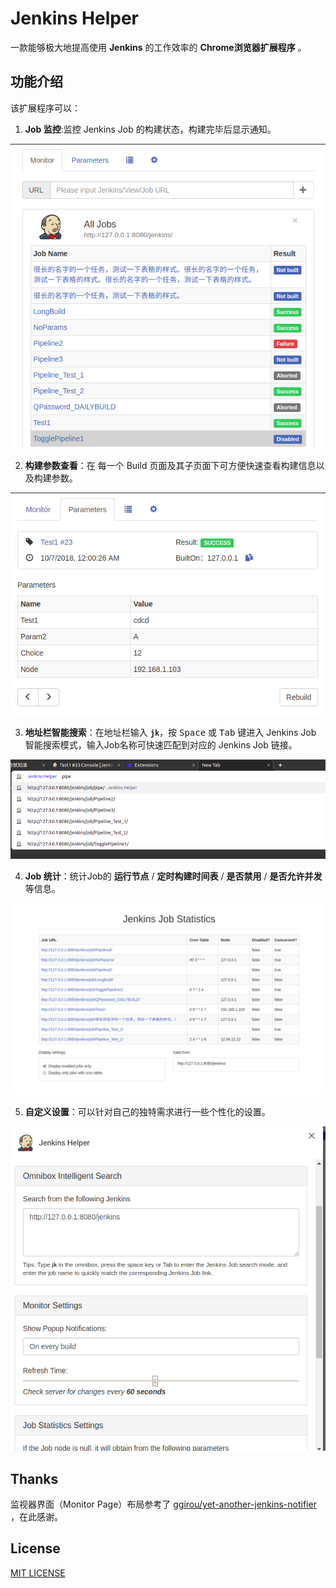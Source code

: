# Jenkins Helper

一款能够极大地提高使用 **Jenkins** 的工作效率的 **Chrome浏览器扩展程序** 。

## 功能介绍

该扩展程序可以：

1. **Job 监控**:监控 Jenkins Job 的构建状态，构建完毕后显示通知。

![Monitor](screenshots/monitor.png)

2. **构建参数查看**：在 每一个 Build 页面及其子页面下可方便快速查看构建信息以及构建参数。

![Parameters](screenshots/params.png)

3. **地址栏智能搜索**：在地址栏输入 **`jk`**，按 <kbd>Space</kbd> 或 <kbd>Tab</kbd> 键进入 Jenkins Job 智能搜索模式，输入Job名称可快速匹配到对应的 Jenkins Job 链接。

![Omnibox](screenshots/omnibox.png)

4. **Job 统计**：统计Job的 **运行节点** / **定时构建时间表** / **是否禁用** / **是否允许并发** 等信息。

![Job Statistics](screenshots/job_statistics.png)

5. **自定义设置**：可以针对自己的独特需求进行一些个性化的设置。

![Settings](screenshots/settings.png)


## Thanks

监视器界面（Monitor Page）布局参考了 [ggirou/yet-another-jenkins-notifier](https://github.com/ggirou/yet-another-jenkins-notifier) ，在此感谢。


## License

[MIT LICENSE](LICENSE)
